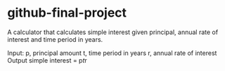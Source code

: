 # github-final-project
A calculator that calculates simple interest given principal, annual rate of interest and time period in years.

Input:
    p, principal amount
    t, time period in years
    r, annual rate of interest
Output
    simple interest = p*t*r
